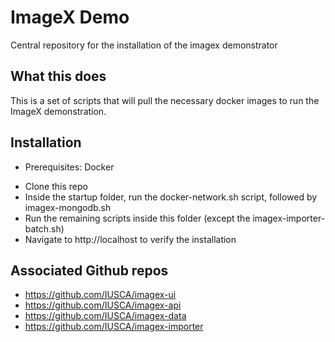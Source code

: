 # ImageX Demo
Central repository for the installation of the imagex demonstrator

## What this does
This is a set of scripts that will pull the necessary docker images to run the ImageX demonstration.

## Installation

* Prerequisites:  Docker

- Clone this repo
- Inside the startup folder, run the docker-network.sh script, followed by imagex-mongodb.sh
- Run the remaining scripts inside this folder (except the imagex-importer-batch.sh)
- Navigate to http://localhost to verify the installation

## Associated Github repos

- https://github.com/IUSCA/imagex-ui
- https://github.com/IUSCA/imagex-api
- https://github.com/IUSCA/imagex-data
- https://github.com/IUSCA/imagex-importer
